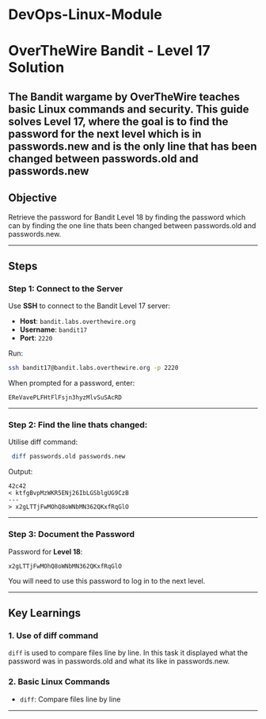 # DevOps-Linux-Module

# OverTheWire Bandit - Level 17 Solution

The **Bandit** wargame by OverTheWire teaches basic Linux commands and security. This guide solves **Level 17**, where the goal is to find the password for the next level which is 
in passwords.new and is the only line that has been changed between passwords.old and passwords.new
---

## Objective
Retrieve the password for Bandit Level 18 by finding the password which can by finding the one line thats been changed between passwords.old and passwords.new.

---

## Steps

### Step 1: Connect to the Server
Use **SSH** to connect to the Bandit Level 17 server:
- **Host**: `bandit.labs.overthewire.org`
- **Username**: `bandit17`
- **Port**: `2220`

Run:
```bash
ssh bandit17@bandit.labs.overthewire.org -p 2220
```

When prompted for a password, enter:
```
EReVavePLFHtFlFsjn3hyzMlvSuSAcRD
```

---

### Step 2: Find the line thats changed:
Utilise diff command:
```bash
 diff passwords.old passwords.new
```

Output:
```
42c42
< ktfgBvpMzWKR5ENj26IbLGSblgUG9CzB
---
> x2gLTTjFwMOhQ8oWNbMN362QKxfRqGlO
```

---

### Step 3: Document the Password
Password for **Level 18**:
```
x2gLTTjFwMOhQ8oWNbMN362QKxfRqGlO
```

You will need to use this password to log in to the next level.

---

## Key Learnings
### 1. **Use of diff command**
`diff` is used to compare files line by line. In this task it displayed what the password was in passwords.old and what its like in passwords.new.
### 2. **Basic Linux Commands**
- `diff`: Compare files line by line

---
